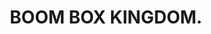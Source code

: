 ---
pid: ch991
title: BOOM BOX KINGDOM.
location_transcription: ANYWHERE!
coordinates: "[-75.164001948797, 39.952769550115]"
zipcode: '19122'
gen_neighborhood: North Philadelphia
neighborhood: Yorktown,Old Kensington,Jinogi
outside_phl: 
age: '21'
age_range: 20-29
instagram: 
image_file_name: ch_991.jpg
proposal_transcription: |-
  Play with music in a safe space for [adults, children, elderly, people with disabilities] All people are welcome to the wild side

  Why don't we put away our problems - run, jump, explore, and PLAY!

  Covered in natural green vines, jump through the box and explore a new Philly kingdom.
topic: Environment,Music,Uplifting
topic_summary: 0, 0, 0, 0
type: Garden,Song Sound,Playground
keywords_other: Music, play
credit: 
image_labels: 
twitter: 
facebook: 
permalink: "/monuments/ch991/"
layout: item-page
---